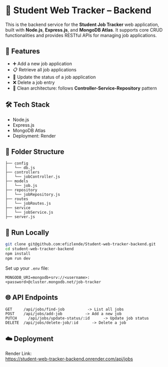 # 🎯 Student Web Tracker – Backend

This is the backend service for the **Student Job Tracker** web application, built with **Node.js**, **Express.js**, and **MongoDB Atlas**. It supports core CRUD functionalities and provides RESTful APIs for managing job applications.

## 🚀 Features

- ➕ Add a new job application
- 📋 Retrieve all job applications
- 🔄 Update the status of a job application
- ❌ Delete a job entry
- 🧠 Clean architecture: follows **Controller-Service-Repository** pattern

## 🛠️ Tech Stack

- Node.js
- Express.js
- MongoDB Atlas
- Deployment: Render

## 📁 Folder Structure

```
├── config
│   └── db.js
├── controllers
│   └── jobController.js
├── models
│   └── job.js
├── repository
│   └── jobRepository.js
├── routes
│   └── jobRoutes.js
├── service
│   └── jobService.js
├── server.js
```

## 🧪 Run Locally

```bash
git clone git@github.com:efizlende/Student-web-tracker-backend.git
cd student-web-tracker-backend
npm install
npm run dev
```

Set up your `.env` file:
```
MONGODB_URI=mongodb+srv://<username>:<password>@cluster.mongodb.net/job-tracker
```

## 🌐 API Endpoints

```http
GET     /api/jobs/find-job          -> List all jobs
POST    /api/jobs/add-job          -> Add a new job
PUTCH     /api/jobs/update-status/:id      -> Update job status
DELETE  /api/jobs/delete-job/:id      -> Delete a job
```

## ☁️ Deployment

Render Link:  
https://student-web-tracker-backend.onrender.com/api/jobs

